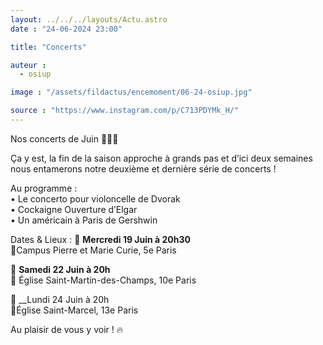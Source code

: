 ```yaml
---
layout: ../../../layouts/Actu.astro
date : "24-06-2024 23:00"

title: "Concerts"

auteur :
  - osiup

image : "/assets/fildactus/encemoment/06-24-osiup.jpg"

source : "https://www.instagram.com/p/C713PDYMk_H/"
---
```


Nos concerts de Juin 🌸🎵🌞

Ça y est, la fin de la saison approche à grands pas et d’ici deux semaines nous entamerons notre deuxième et dernière série de concerts !

Au programme :  
• Le concerto pour violoncelle de Dvorak  
• Cockaigne Ouverture d’Elgar  
• Un américain à Paris de Gershwin

Dates & Lieux :
📅 __Mercredi 19 Juin à 20h30__  
📍Campus Pierre et Marie Curie, 5e Paris

📅 __Samedi 22 Juin à 20h__  
📍 Église Saint-Martin-des-Champs, 10e Paris

📅 __Lundi 24 Juin à 20h  
📍Église Saint-Marcel, 13e Paris

Au plaisir de vous y voir ! 🔥


